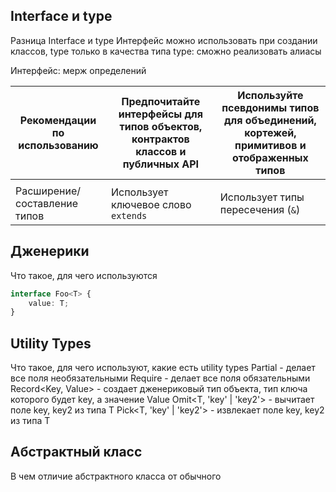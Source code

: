 ## Interface и type
Разница Interface и type
Интерфейс можно использовать при создании классов, type только в качества типа
type:
сможно реализовать алиасы

Интерфейс:
 мерж определений 

| Рекомендации по использованию | Предпочитайте интерфейсы для типов объектов, контрактов классов и публичных API | Используйте псевдонимы типов для объединений, кортежей, примитивов и отображенных типов |
| ------------------------- | -------------------------------------------------------------------- | ----------------------------------------------------------------- |
| | | |
| Расширение/составление типов | Использует ключевое слово `extends` | Использует типы пересечения (`&`) |
## Дженерики
Что такое, для чего используются
```typescript
interface Foo<T> {
	value: T;
}
```
## Utility Types
Что такое, для чего используют, какие есть utility types
Partial - делает все поля необязательными
Require - делает все поля обязательными
Record<Key, Value> - создает дженериковый тип объекта, тип ключа которого будет key, а значение Value
Omit<T, 'key' | 'key2'> - вычитает поле key, key2 из типа T
Pick<T, 'key' | 'key2'> - извлекает поле key, key2 из типа T

## Абстрактный класс

В чем отличие абстрактного класса от обычного

